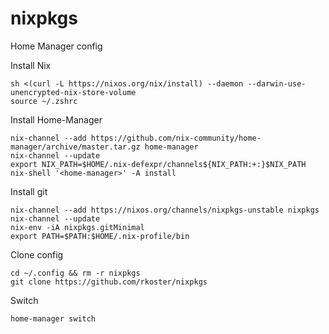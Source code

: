 # nixpkgs
Home Manager config

Install Nix
```
sh <(curl -L https://nixos.org/nix/install) --daemon --darwin-use-unencrypted-nix-store-volume
source ~/.zshrc
```

Install Home-Manager
```
nix-channel --add https://github.com/nix-community/home-manager/archive/master.tar.gz home-manager
nix-channel --update
export NIX_PATH=$HOME/.nix-defexpr/channels${NIX_PATH:+:}$NIX_PATH
nix-shell '<home-manager>' -A install
```

Install git
```
nix-channel --add https://nixos.org/channels/nixpkgs-unstable nixpkgs
nix-channel --update
nix-env -iA nixpkgs.gitMinimal
export PATH=$PATH:$HOME/.nix-profile/bin
```

Clone config
```
cd ~/.config && rm -r nixpkgs
git clone https://github.com/rkoster/nixpkgs
```

Switch
```
home-manager switch
```
